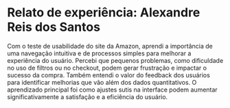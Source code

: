 <h1>Relato de experiência: Alexandre Reis dos Santos</h1>
<p></p>
Com o teste de usabilidade do site da Amazon, aprendi a importância de uma navegação intuitiva e de processos simples para melhorar a experiência do usuário. Percebi que pequenos problemas, como dificuldade no uso de filtros ou no checkout, podem gerar frustração e impactar o sucesso da compra. Também entendi o valor do feedback dos usuários para identificar melhorias que vão além dos dados quantitativos. O aprendizado principal foi como ajustes sutis na interface podem aumentar significativamente a satisfação e a eficiência do usuário.
